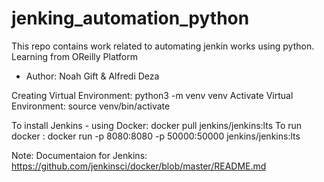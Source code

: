# jenking_automation_python
This repo contains work related to automating jenkin works using python. Learning from OReilly Platform
- Author: Noah Gift & Alfredi Deza

Creating Virtual Environment: python3 -m venv venv
Activate Virtual Environment: source venv/bin/activate

To install Jenkins - using Docker: docker pull jenkins/jenkins:lts
To run docker                    : docker run -p 8080:8080 -p 50000:50000 jenkins/jenkins:lts

Note: Documentaion for Jenkins: https://github.com/jenkinsci/docker/blob/master/README.md
